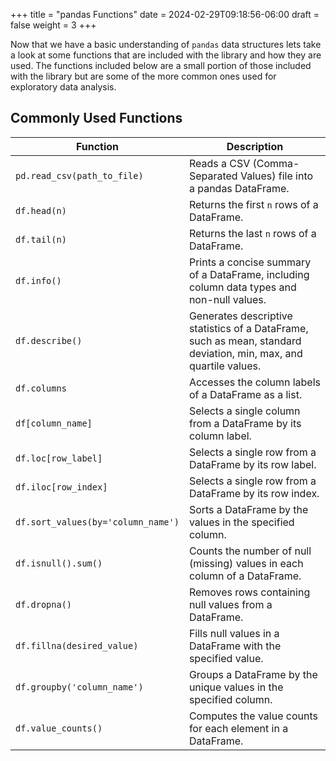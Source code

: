 +++
title = "pandas Functions"
date = 2024-02-29T09:18:56-06:00
draft = false
weight = 3
+++

Now that we have a basic understanding of `pandas` data structures lets take a look at some functions that are included with the library and how they are used. The functions included below are a small portion of those included with the library but are some of the more common ones used for exploratory data analysis.

## Commonly Used Functions

| Function | Description |
|-----------|-------------|
| `pd.read_csv(path_to_file)` | Reads a CSV (Comma-Separated Values) file into a pandas DataFrame. |
| `df.head(n)` | Returns the first `n` rows of a DataFrame. |
| `df.tail(n)` | Returns the last `n` rows of a DataFrame. |
| `df.info()` | Prints a concise summary of a DataFrame, including column data types and non-null values. |
| `df.describe()` | Generates descriptive statistics of a DataFrame, such as mean, standard deviation, min, max, and quartile values. |
| `df.columns` | Accesses the column labels of a DataFrame as a list. |
| `df[column_name]` | Selects a single column from a DataFrame by its column label. |
| `df.loc[row_label]` | Selects a single row from a DataFrame by its row label. |
| `df.iloc[row_index]` | Selects a single row from a DataFrame by its row index. |
| `df.sort_values(by='column_name')` | Sorts a DataFrame by the values in the specified column. |
| `df.isnull().sum()` | Counts the number of null (missing) values in each column of a DataFrame. |
| `df.dropna()` | Removes rows containing null values from a DataFrame. |
| `df.fillna(desired_value)` | Fills null values in a DataFrame with the specified value. |
| `df.groupby('column_name')` | Groups a DataFrame by the unique values in the specified column. |
| `df.value_counts()` | Computes the value counts for each element in a DataFrame. |